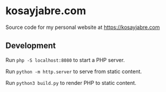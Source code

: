 # kosayjabre.com
Source code for my personal website at https://kosayjabre.com


## Development
Run `php -S localhost:8080` to start a PHP server.

Run `python -m http.server` to serve from static content.

Run `python3 build.py` to render PHP to static content.
